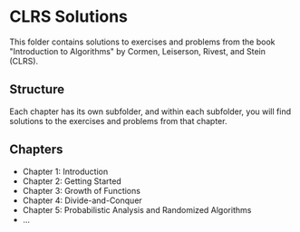 
# CLRS Solutions

This folder contains solutions to exercises and problems from the book "Introduction to Algorithms" by Cormen, Leiserson, Rivest, and Stein (CLRS).

## Structure

Each chapter has its own subfolder, and within each subfolder, you will find solutions to the exercises and problems from that chapter.

## Chapters

- Chapter 1: Introduction
- Chapter 2: Getting Started
- Chapter 3: Growth of Functions
- Chapter 4: Divide-and-Conquer
- Chapter 5: Probabilistic Analysis and Randomized Algorithms
- ...
